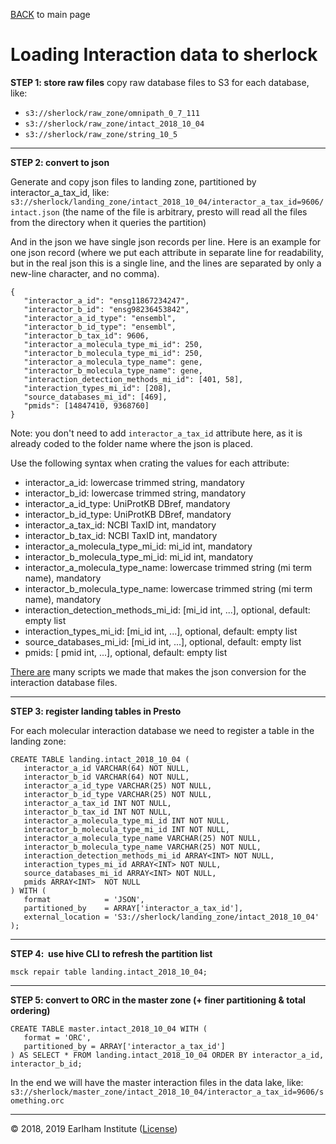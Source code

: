 [BACK](../readme.md) to main page

# Loading Interaction data to sherlock


**STEP 1: store raw files**
copy raw database files to S3 for each database, like:
- `s3://sherlock/raw_zone/omnipath_0_7_111`
- `s3://sherlock/raw_zone/intact_2018_10_04`
- `s3://sherlock/raw_zone/string_10_5`

---

**STEP 2: convert to json**

Generate and copy json files to landing zone, partitioned by interactor_a_tax_id, like:
`s3://sherlock/landing_zone/intact_2018_10_04/interactor_a_tax_id=9606/intact.json`
(the name of the file is arbitrary, presto will read all the files from the directory when it queries the partition)

And in the json we have single json records per line.
Here is an example for one json record (where we put each attribute in separate line for readability, but in the real json this is a single
line, and the lines are separated by only a new-line character, and no comma).

```
{
   "interactor_a_id": "ensg11867234247",
   "interactor_b_id": "ensg98236453842",
   "interactor_a_id_type": "ensembl",
   "interactor_b_id_type": "ensembl",
   "interactor_b_tax_id": 9606,
   "interactor_a_molecula_type_mi_id": 250,
   "interactor_b_molecula_type_mi_id": 250,
   "interactor_a_molecula_type_name": gene,
   "interactor_b_molecula_type_name": gene,
   "interaction_detection_methods_mi_id": [401, 58],
   "interaction_types_mi_id": [208],
   "source_databases_mi_id": [469],
   "pmids": [14847410, 9368760]
}
```

Note: you don't need to add `interactor_a_tax_id` attribute here, as it is already coded to the folder name where the json is placed.

Use the following syntax when crating the values for each attribute:
- interactor_a_id: lowercase trimmed string, mandatory
- interactor_b_id: lowercase trimmed string, mandatory
- interactor_a_id_type: UniProtKB DBref, mandatory
- interactor_b_id_type: UniProtKB DBref, mandatory
- interactor_a_tax_id: NCBI TaxID int, mandatory
- interactor_b_tax_id: NCBI TaxID int, mandatory
- interactor_a_molecula_type_mi_id: mi_id int, mandatory
- interactor_b_molecula_type_mi_id: mi_id int, mandatory
- interactor_a_molecula_type_name: lowercase trimmed string (mi term name), mandatory
- interactor_b_molecula_type_name: lowercase trimmed string (mi term name), mandatory
- interaction_detection_methods_mi_id: [mi_id int, ...], optional, default: empty list
- interaction_types_mi_id: [mi_id int, ...], optional, default: empty list
- source_databases_mi_id: [mi_id int, ...], optional, default: empty list
- pmids: [ pmid int, ...], optional, default: empty list

[There are](https://github.com/NetBiol/sherlock/tree/master/loaders) many scripts we made that makes the json conversion for 
the interaction database files.

---

**STEP 3: register landing tables in Presto**

For each molecular interaction database we need to register a table in the landing zone:

```
CREATE TABLE landing.intact_2018_10_04 (
   interactor_a_id VARCHAR(64) NOT NULL,
   interactor_b_id VARCHAR(64) NOT NULL,
   interactor_a_id_type VARCHAR(25) NOT NULL,
   interactor_b_id_type VARCHAR(25) NOT NULL,
   interactor_a_tax_id INT NOT NULL,
   interactor_b_tax_id INT NOT NULL,
   interactor_a_molecula_type_mi_id INT NOT NULL,
   interactor_b_molecula_type_mi_id INT NOT NULL,
   interactor_a_molecula_type_name VARCHAR(25) NOT NULL,
   interactor_b_molecula_type_name VARCHAR(25) NOT NULL,
   interaction_detection_methods_mi_id ARRAY<INT> NOT NULL,
   interaction_types_mi_id ARRAY<INT> NOT NULL,
   source_databases_mi_id ARRAY<INT> NOT NULL,
   pmids ARRAY<INT>  NOT NULL
) WITH (
   format            = 'JSON',
   partitioned_by    = ARRAY['interactor_a_tax_id'],
   external_location = 'S3://sherlock/landing_zone/intact_2018_10_04' );
```

---

**STEP 4:  use hive CLI to refresh the partition list**  

```
msck repair table landing.intact_2018_10_04;
```

---

**STEP 5: convert to ORC in the master zone (+ finer partitioning & total ordering)**

```
CREATE TABLE master.intact_2018_10_04 WITH (
   format = 'ORC',
   partitioned_by = ARRAY['interactor_a_tax_id']
) AS SELECT * FROM landing.intact_2018_10_04 ORDER BY interactor_a_id, interactor_b_id;
```

In the end we will have the master interaction files in the data lake, like:
`s3://sherlock/master_zone/intact_2018_10_04/interactor_a_tax_id=9606/something.orc`

---
© 2018, 2019 Earlham Institute ([License](../sherlock_license.md))